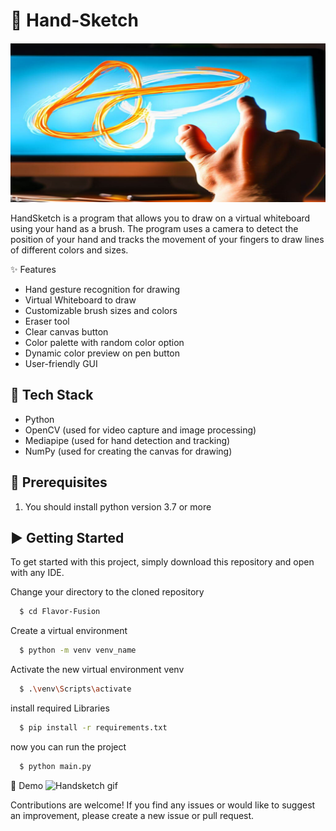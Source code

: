 # 🎨 Hand-Sketch

![](./images/Thumbnail.png)

HandSketch is a program that allows you to draw on a virtual whiteboard using your hand as a brush. The program uses a camera to detect the position of your hand and tracks the movement of your fingers to draw lines of different colors and sizes.



✨ Features
- Hand gesture recognition for drawing
- Virtual Whiteboard to draw
- Customizable brush sizes and colors
- Eraser tool
- Clear canvas button
- Color palette with random color option
- Dynamic color preview on pen button
- User-friendly GUI

## 📑 Tech Stack
- Python 
- OpenCV (used for video capture and image processing)
- Mediapipe (used for hand detection and tracking)
- NumPy (used for creating the canvas for drawing)

## :key: Prerequisites
1. You should install python version 3.7 or more

## ▶ Getting Started

To get started with this project, simply download this repository and open with any IDE.

Change your directory to the cloned repository

```bash
  $ cd Flavor-Fusion
```

Create a virtual environment 
```bash
  $ python -m venv venv_name
```

Activate the new virtual environment venv
```bash
  $ .\venv\Scripts\activate
```

install required Libraries
```bash
  $ pip install -r requirements.txt
```

now you can run the project
```bash
  $ python main.py
```

🔴 Demo
<img src="./images/Demo/handsketch.gif" alt="Handsketch gif" >

Contributions are welcome! If you find any issues or would like to suggest an improvement, please create a new issue or pull request.

